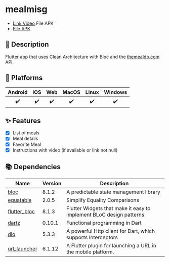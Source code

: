 # mealmisg
- [Link Video]()
File APK
- [File APK]()
## 📝 Description

Flutter app that uses Clean Architecture with Bloc and the [themealdb.com](https://www.themealdb.com/) API.

## 📱 Platforms

| Android | iOS | Web | MacOS | Linux | Windows |
| :-----: | :-: | :-: | :---: | :---: | :-----: |
|   ✔️    | ✔️  | ✔️  |  ✔️   |  ✔️   |   ✔️    |

## ✨ Features

-   [x] List of meals
-   [x] Meal details
-   [x] Favorite Meal 
-   [x] Instructions with video (if available or link not null)

## 📚 Dependencies

| Name                                                                      | Version | Description                                                         |
| ------------------------------------------------------------------------- | ------- | ------------------------------------------------------------------- |
| [bloc](https://pub.dev/packages/bloc)                                     | 8.1.2   | A predictable state management library                              |
| [equatable](https://pub.dev/packages/equatable)                           | 2.0.5   | Simplify Equality Comparisons                                       |
| [flutter_bloc](https://pub.dev/packages/flutter_bloc)                     | 8.1.3   | Flutter Widgets that make it easy to implement BLoC design patterns |
| [dartz](https://pub.dev/packages/dartz)                                   | 0.10.1  | Functional programming in Dart                                      |
| [dio](https://pub.dev/packages/dio)                                       | 5.3.3   | A powerful Http client for Dart, which supports Interceptors        |
| [url_launcher](https://pub.dev/packages/url_launcher)                     | 6.1.12  | A Flutter plugin for launching a URL in the mobile platform.        |


